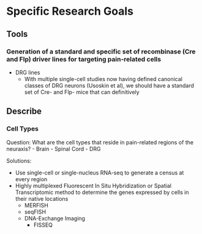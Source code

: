 # Specific Research Goals

## Tools

### Generation of a standard and specific set of recombinase (Cre and Flp) driver lines for targeting pain-related cells
- DRG lines
    - With multiple single-cell studies now having defined canonical classes of DRG neurons (Usoskin et al), we should have a standard set of Cre- and Flp- mice that can definitively 


## Describe

### Cell Types

Question: What are the cell types that reside in pain-related regions of the neuraxis?
	- Brain
	- Spinal Cord
	- DRG
 
Solutions:

- Use single-cell or single-nucleus RNA-seq to generate a census at every region
- Highly multiplexed Fluorescent In Situ Hybridization or Spatial Transcriptomic method to determine the genes expressed by cells in their native locations
    - MERFISH
 	- seqFISH
 	- DNA-Exchange Imaging
 	    - FISSEQ
 





